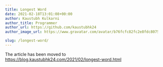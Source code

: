```yaml
---
title: Longest Word
date: 2021-02-18T13:01:08+00:00
author: Kaustubh Kulkarni
author_title: Programmer
author_url: https://github.com/kaustubhk24
author_image_url: https://www.gravatar.com/avatar/b76fcfc82fc2e8fdc8075636f1735f61?s=200

slug: /longest-word/
---
```

The article has been moved to https://blog.kaustubhk24.com/2021/02/longest-word.html